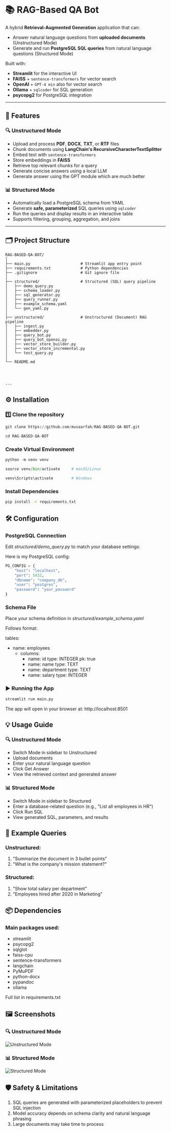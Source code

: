 # 📚 RAG-Based QA Bot

A hybrid **Retrieval-Augmented Generation** application that can:
- Answer natural language questions from **uploaded documents** (Unstructured Mode)
- Generate and run **PostgreSQL SQL queries** from natural language questions (Structured Mode)

Built with:
- **Streamlit** for the interactive UI
- **FAISS** + `sentence-transformers` for vector search
- **OpenAI** + `GPT-4 min` also for vector search
- **Ollama** + `sqlcoder` for SQL generation
- **psycopg2** for PostgreSQL integration

---

## 📌 Features
### 🔍 Unstructured Mode
- Upload and process **PDF**, **DOCX**, **TXT**, or **RTF** files
- Chunk documents using **LangChain's RecursiveCharacterTextSplitter**
- Embed text with `sentence-transformers`
- Store embeddings in **FAISS**
- Retrieve top relevant chunks for a query
- Generate concise answers using a local LLM
- Generate answer using the GPT module which are much better

### 📊 Structured Mode
- Automatically load a PostgreSQL schema from YAML
- Generate **safe, parameterized** SQL queries using `sqlcoder`
- Run the queries and display results in an interactive table
- Supports filtering, grouping, aggregation, and joins

---

## 🗂 Project Structure

```text
RAG-BASED-QA-BOT/
│
├── main.py                      # Streamlit app entry point
├── requirements.txt             # Python dependencies
├── .gitignore                   # Git ignore file
│
├── structured/                  # Structured (SQL) query pipeline
│   ├── demo_query.py
│   ├── schema_loader.py
│   ├── sql_generator.py
│   ├── query_runner.py
│   ├── example_schema.yaml
│   └── gen_yaml.py
│
├── unstructured/                # Unstructured (Document) RAG pipeline
│   ├── ingest.py
│   ├── embedder.py
│   ├── query_bot.py
│   ├── query_bot_openai.py
│   ├── vector_store_builder.py
│   ├── vector_store_incremental.py
│   └── test_query.py
│
└── README.md




---
```


## ⚙️ Installation

### 1️⃣ Clone the repository
```python
git clone https://github.com/musaarfah/RAG-BASED-QA-BOT.git
```
```python
cd RAG-BASED-QA-BOT
```

### Create Virtual Environment

```python
python -m venv venv
```

```python
source venv/bin/activate     # macOS/Linux
```
```python
venv\Scripts\activate        # Windows
```

### Install Dependencies
```bash
pip install -r requirements.txt
```

## 🛠 Configuration
### PostgreSQL Connection

Edit *structured/demo_query.py* to match your database settings:

Here is my PostgreSQL config:

```python
PG_CONFIG = {
    "host": "localhost",
    "port": 5432,
    "dbname": "company_db",
    "user": "postgres",
    "password": "your_password"
}
```


### Schema File

Place your schema definition in *structured/example_schema.yaml*

Follows format:

tables:
  - name: employees
    - columns:
      - name: id
        type: INTEGER
        pk: true
      - name: name
        type: TEXT
      - name: department
        type: TEXT
      - name: salary
        type: INTEGER

### ▶️ Running the App

```python
streamlit run main.py
```

The app will open in your browser at:
http://localhost:8501

## 💡 Usage Guide

### 🔍 Unstructured Mode

- Switch Mode in sidebar to Unstructured
- Upload documents
- Enter your natural language question
- Click Get Answer
- View the retrieved context and generated answer

### 📊 Structured Mode

- Switch Mode in sidebar to Structured
- Enter a database-related question (e.g., "List all employees in HR")
- Click Run SQL
- View generated SQL, parameters, and results

## 🧠 Example Queries

### Unstructured:

1. "Summarize the document in 3 bullet points"
2. "What is the company's mission statement?"

### Structured:

1. "Show total salary per department"
2. "Employees hired after 2020 in Marketing"

## 📦 Dependencies

### Main packages used:

- streamlit
- psycopg2
- sqlglot
- faiss-cpu
- sentence-transformers
- langchain
- PyMuPDF
- python-docx
- pypandoc
- ollama

Full list in requirements.txt

## 🖼 Screenshots

### 🔍 Unstructured Mode
![Unstructured Mode](docs/screenshots/unstructured_mode.png)

### 📊 Structured Mode
![Structured Mode](docs/screenshots/structured_mode.png)


## 🛡 Safety & Limitations

1. SQL queries are generated with parameterized placeholders to prevent SQL injection
2. Model accuracy depends on schema clarity and natural language phrasing
3. Large documents may take time to process

